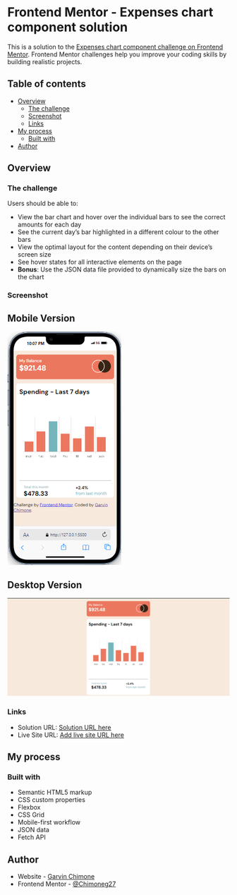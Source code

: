# Frontend Mentor - Expenses chart component solution

This is a solution to the [Expenses chart component challenge on Frontend Mentor](https://www.frontendmentor.io/challenges/expenses-chart-component-e7yJBUdjwt). Frontend Mentor challenges help you improve your coding skills by building realistic projects. 

## Table of contents

- [Overview](#overview)
  - [The challenge](#the-challenge)
  - [Screenshot](#screenshot)
  - [Links](#links)
- [My process](#my-process)
  - [Built with](#built-with)
- [Author](#author)

## Overview

### The challenge

Users should be able to:

- View the bar chart and hover over the individual bars to see the correct amounts for each day
- See the current day’s bar highlighted in a different colour to the other bars
- View the optimal layout for the content depending on their device’s screen size
- See hover states for all interactive elements on the page
- **Bonus**: Use the JSON data file provided to dynamically size the bars on the chart

### Screenshot

## Mobile Version

![](./images/expensesMobile.png)

## Desktop Version
![](./images/desktop.png)

### Links

- Solution URL: [Solution URL here](https://github.com/Chimoneg27/Expenses-chart)
- Live Site URL: [Add live site URL here](https://expenses-chart-garvin.netlify.app/)

## My process

### Built with

- Semantic HTML5 markup
- CSS custom properties
- Flexbox
- CSS Grid
- Mobile-first workflow
- JSON data
- Fetch API


## Author

- Website - [Garvin Chimone](https://chimoneg27.github.io/Personal-Portfolio/)
- Frontend Mentor - [@Chimoneg27](https://github.com/Chimoneg27)
